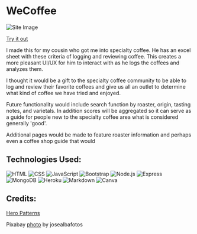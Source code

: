 # WeCoffee

![Site Image]()

[Try it out](https://wecoffee.herokuapp.com/)


I made this for my cousin who got me into specialty coffee. He has an excel sheet with these criteria of logging and reviewing coffee. This creates a more pleasant UI/UX for him to interact with as he logs the coffees and analyzes them. 

I thought it would be a gift to the specialty coffee community to be able to log and review their favorite coffees and give us all an outlet to determine what kind of coffee we have tried and enjoyed.

Future functionality would include search function by roaster, origin, tasting notes, and varietals. In addition scores will be aggregated so it can serve as a guide for people new to the specialty coffee area what is considered generally 'good'.

Additional pages would be made to feature roaster information and perhaps even a coffee shop guide that would 

## Technologies Used:

![HTML](https://img.shields.io/badge/HTML5-E34F26?style=for-the-badge&logo=html5&logoColor=white)
![CSS](https://img.shields.io/badge/CSS3-1572B6?style=for-the-badge&logo=css3&logoColor=white)
![JavaScript](https://img.shields.io/badge/JavaScript-F7DF1E?style=for-the-badge&logo=javascript&logoColor=black)
![Bootstrap](https://img.shields.io/badge/Bootstrap-563D7C?style=for-the-badge&logo=bootstrap&logoColor=white)
![Node.js](https://img.shields.io/badge/Node.js-43853D?style=for-the-badge&logo=node.js&logoColor=white)
![Express](https://img.shields.io/badge/Express.js-404D59?style=for-the-badge)
![MongoDB](https://img.shields.io/badge/MongoDB-4EA94B?style=for-the-badge&logo=mongodb&logoColor=white)
![Heroku](https://img.shields.io/badge/Heroku-430098?style=for-the-badge&logo=heroku&logoColor=white)
![Markdown](https://img.shields.io/badge/Markdown-000000?style=for-the-badge&logo=markdown&logoColor=white)
![Canva](https://img.shields.io/badge/Canva-%2300C4CC.svg?style=for-the-badge&logo=Canva&logoColor=white)












## Credits:

[Hero Patterns](https://heropatterns.com/)

Pixabay [photo](https://pixabay.com/photos/leaves-coffee-cup-still-life-book-1076307/) by josealbafotos